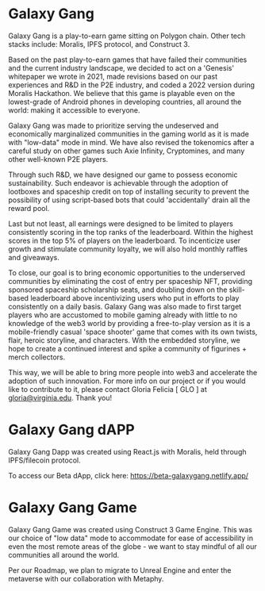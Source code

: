 # Galaxy Gang
Galaxy Gang is a play-to-earn game sitting on Polygon chain.
Other tech stacks include: Moralis, IPFS protocol, and Construct 3.

Based on the past play-to-earn games that have failed their communities and the current industry landscape, we decided to act on a 'Genesis' whitepaper we wrote in 2021, made revisions based on our past experiences and R&D in the P2E industry, and coded a 2022 version during Moralis Hackathon. We believe that this game is playable even on the lowest-grade of Android phones in developing countries, all around the world: making it accessible to everyone.

Galaxy Gang was made to prioritize serving the undeserved and economically marginalized communities in the gaming world as it is made with "low-data" mode in mind. We have also revised the tokenomics after a careful study on other games such Axie Infinity, Cryptomines, and many other well-known P2E players. 

Through such R&D, we have designed our game to possess economic sustainability. Such endeavor is achievable through the adoption of lootboxes and spaceship credit on top of installing security to prevent the possibility of using script-based bots that could 'accidentally' drain all the reward pool.

Last but not least, all earnings were designed to be limited to players consistently scoring in the top ranks of the leaderboard. Within the highest scores in the top 5% of players on the leaderboard. To incenticize user growth and stimulate community loyalty, we will also hold monthly raffles and giveaways.

To close, our goal is to bring economic opportunities to the underserved communities by eliminating the cost of entry per spaceship NFT, providing sponsored spaceship scholarship seats, and doubling down on the skill-based leaderboard above incentivizing users who put in efforts to play consistently on a daily basis. Galaxy Gang was also made to first target players who are accustomed to mobile gaming already with little to no knowledge of the web3 world by providing a free-to-play version as it is a mobile-friendly casual 'space shooter' game that comes with its own twists, flair, heroic storyline, and characters. With the embedded storyline, we hope to create a continued interest and spike a community of figurines + merch collectors.

This way, we will be able to bring more people into web3 and accelerate the adoption of such innovation. For more info on our project or if you would like to contribute to it, please contact Gloria Felicia [ GLO ] at gloria@virginia.edu. Thank you!

# Galaxy Gang dAPP

Galaxy Gang Dapp was created using React.js with Moralis,
held through IPFS/filecoin protocol.

To access our Beta dApp, click here:
https://beta-galaxygang.netlify.app/

# Galaxy Gang Game

Galaxy Gang Game was created using Construct 3 Game Engine. This was our choice of "low data" mode to accommodate for ease of accessibility in even the most remote areas of the globe - we want to stay mindful of all our communities all around the world.

Per our Roadmap, we plan to migrate to Unreal Engine and enter the metaverse with our collaboration with Metaphy.
